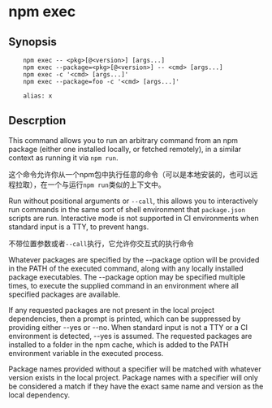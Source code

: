 # npm exec

## Synopsis

```shell
    npm exec -- <pkg>[@<version>] [args...]
    npm exec --package=<pkg>[@<version>] -- <cmd> [args...]
    npm exec -c '<cmd> [args...]'
    npm exec --package=foo -c '<cmd> [args...]'

    alias: x
```

## Descrption

This command allows you to run an arbitrary command from an npm package (either one installed locally, or fetched remotely), in a similar context as running it via `npm run`.

这个命令允许你从一个npm包中执行任意的命令（可以是本地安装的，也可以远程拉取），在一个与运行`npm run`类似的上下文中。

Run without positional arguments or `--call`, this allows you to interactively run commands in the same sort of shell environment that `package.json` scripts are run. Interactive mode is not supported in CI environments when standard input is a TTY, to prevent hangs.

不带位置参数或者`--call`执行，它允许你交互式的执行命令

Whatever packages are specified by the --package option will be provided in the PATH of the executed command, along with any locally installed package executables. The --package option may be specified multiple times, to execute the supplied command in an environment where all specified packages are available.

If any requested packages are not present in the local project dependencies, then a prompt is printed, which can be suppressed by providing either --yes or --no. When standard input is not a TTY or a CI environment is detected, --yes is assumed. The requested packages are installed to a folder in the npm cache, which is added to the PATH environment variable in the executed process.

Package names provided without a specifier will be matched with whatever version exists in the local project. Package names with a specifier will only be considered a match if they have the exact same name and version as the local dependency.

